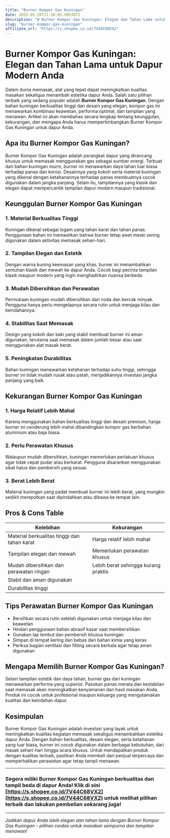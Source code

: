 ```yaml
---
title: "Burner Kompor Gas Kuningan"
date: 2025-05-26T21:30:05.995307Z
description: "# Burner Kompor Gas Kuningan: Elegan dan Tahan Lama untuk Dapur Modern Anda..."
slug: "burner-kompor-gas-kuningan"
affiliate_url: "https://s.shopee.co.id/7V44C68VX2"
---
```

# Burner Kompor Gas Kuningan: Elegan dan Tahan Lama untuk Dapur Modern Anda

Dalam dunia memasak, alat yang tepat dapat meningkatkan kualitas masakan sekaligus menambah estetika dapur Anda. Salah satu pilihan terbaik yang sedang populer adalah **Burner Kompor Gas Kuningan**. Dengan bahan kuningan berkualitas tinggi dan desain yang elegan, kompor gas ini menawarkan kombinasi keawetan, performa optimal, dan tampilan yang menawan. Artikel ini akan membahas secara lengkap tentang keunggulan, kekurangan, dan mengapa Anda harus mempertimbangkan Burner Kompor Gas Kuningan untuk dapur Anda.

## Apa itu Burner Kompor Gas Kuningan?

Burner Kompor Gas Kuningan adalah perangkat dapur yang dirancang khusus untuk memasak menggunakan gas sebagai sumber energi. Terbuat dari bahan kuningan murni, burner ini menawarkan daya tahan luar biasa terhadap panas dan korosi. Desainnya yang kokoh serta material kuningan yang dikenal dengan ketahanannya terhadap panas membuatnya cocok digunakan dalam jangka panjang. Selain itu, tampilannya yang klasik dan elegan dapat mempercantik tampilan dapur modern maupun tradisional.

## Keunggulan Burner Kompor Gas Kuningan

### 1. Material Berkualitas Tinggi

Kuningan dikenal sebagai logam yang tahan karat dan tahan panas. Penggunaan bahan ini memastikan bahwa burner tetap awet meski sering digunakan dalam aktivitas memasak sehari-hari.

### 2. Tampilan Elegan dan Estetik

Dengan warna kuning keemasan yang khas, burner ini menambahkan sentuhan klasik dan mewah ke dapur Anda. Cocok bagi pecinta tampilan klasik maupun modern yang ingin menghadirkan nuansa berbeda.

### 3. Mudah Dibersihkan dan Perawatan

Permukaan kuningan mudah dibersihkan dari noda dan bercak minyak. Pengguna hanya perlu mengelapnya secara rutin untuk menjaga kilau dan keindahannya.

### 4. Stabilitas Saat Memasak

Design yang kokoh dan kaki yang stabil membuat burner ini aman digunakan, terutama saat memasak dalam jumlah besar atau saat menggunakan alat masak berat.

### 5. Peningkatan Durabilitas

Bahan kuningan menawarkan ketahanan terhadap suhu tinggi, sehingga burner ini tidak mudah rusak atau patah, menjadikannya investasi jangka panjang yang baik.

## Kekurangan Burner Kompor Gas Kuningan

### 1. Harga Relatif Lebih Mahal

Karena menggunakan bahan berkualitas tinggi dan desain premium, harga burner ini cenderung lebih mahal dibandingkan kompor gas berbahan aluminium atau baja biasa.

### 2. Perlu Perawatan Khusus

Walaupun mudah dibersihkan, kuningan memerlukan perlakuan khusus agar tidak cepat pudar atau berkarat. Pengguna disarankan menggunakan sikat halus dan pembersih yang sesuai.

### 3. Berat Lebih Berat

Material kuningan yang padat membuat burner ini lebih berat, yang mungkin sedikit merepotkan saat dipindahkan atau dibawa ke tempat lain.

## Pros & Cons Table

| Kelebihan                                     | Kekurangan                                |
|----------------------------------------------|-------------------------------------------|
| Material berkualitas tinggi dan tahan karat | Harga relatif lebih mahal              |
| Tampilan elegan dan mewah                   | Memerlukan perawatan khusus            |
| Mudah dibersihkan dan perawatan ringan    | Lebih berat sehingga kurang praktis  |
| Stabil dan aman digunakan                     |                                           |
| Durabilitas tinggi                          |                                           |

## Tips Perawatan Burner Kompor Gas Kuningan

- Bersihkan secara rutin setelah digunakan untuk menjaga kilau dan keawetan
- Hindari penggunaan bahan abrasif kasar saat membersihkan
- Gunakan lap lembut dan pembersih khusus kuningan
- Simpan di tempat kering dan bebas dari bahan kimia yang keras
- Periksa bagian ventilasi dan fitting secara berkala agar tetap aman digunakan

## Mengapa Memilih Burner Kompor Gas Kuningan?

Selain tampilan estetik dan daya tahan, burner gas dari kuningan menawarkan performa yang superior. Pasokan panas merata dan kestabilan saat memasak akan meningkatkan kenyamanan dan hasil masakan Anda. Produk ini cocok untuk profesional maupun keluarga yang mengutamakan kualitas dan keindahan dapur.

## Kesimpulan

Burner Kompor Gas Kuningan adalah investasi yang layak untuk meningkatkan kualitas kegiatan memasak sekaligus menambahkan estetika dapur Anda. Dengan bahan berkualitas, desain elegan, serta ketahanan yang luar biasa, burner ini cocok digunakan dalam berbagai kebutuhan, dari masak sehari-hari hingga acara khusus. Untuk mendapatkan produk dengan kualitas terbaik, pastikan Anda membeli dari penjual terpercaya dan memperhatikan perawatan agar tetap tampil menawan.

---

### Segera miliki Burner Kompor Gas Kuningan berkualitas dan tampil beda di dapur Anda! Klik di sini [https://s.shopee.co.id/7V44C68VX2](https://s.shopee.co.id/7V44C68VX2) untuk melihat pilihan terbaik dan lakukan pembelian sekarang juga!

---

*Jadikan dapur Anda lebih elegan dan tahan lama dengan Burner Kompor Gas Kuningan – pilihan cerdas untuk masakan sempurna dan tampilan menawan!*